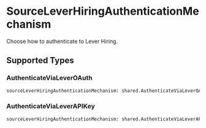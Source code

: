 # SourceLeverHiringAuthenticationMechanism

Choose how to authenticate to Lever Hiring.


## Supported Types

### AuthenticateViaLeverOAuth

```python
sourceLeverHiringAuthenticationMechanism: shared.AuthenticateViaLeverOAuth = /* values here */
```

### AuthenticateViaLeverAPIKey

```python
sourceLeverHiringAuthenticationMechanism: shared.AuthenticateViaLeverAPIKey = /* values here */
```

